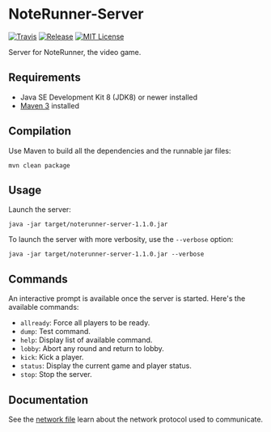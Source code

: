 NoteRunner-Server
=================

[![Travis](https://img.shields.io/travis/pgrenaud/NoteRunner-Server.svg)](https://travis-ci.org/pgrenaud/NoteRunner-Server)
[![Release](https://img.shields.io/github/release/pgrenaud/NoteRunner-Server.svg)](https://github.com/pgrenaud/NoteRunner-Server/releases)
[![MIT License](https://img.shields.io/badge/license-MIT-8469ad.svg)](https://tldrlegal.com/license/mit-license)

Server for NoteRunner, the video game.

Requirements
------------

* Java SE Development Kit 8 (JDK8) or newer installed
* [Maven 3](https://maven.apache.org/download.cgi) installed

Compilation
-----------

Use Maven to build all the dependencies and the runnable jar files:

    mvn clean package

Usage
-----

Launch the server:

    java -jar target/noterunner-server-1.1.0.jar

To launch the server with more verbosity, use the `--verbose` option:

    java -jar target/noterunner-server-1.1.0.jar --verbose

Commands
--------

An interactive prompt is available once the server is started. Here's the available commands:

* `allready`: Force all players to be ready.
* `dump`: Test command.
* `help`: Display list of available command.
* `lobby`: Abort any round and return to lobby.
* `kick`: Kick a player.
* `status`: Display the current game and player status.
* `stop`: Stop the server.

Documentation
-------------

See the [network file](NETWORK.md) learn about the network protocol used to communicate.
